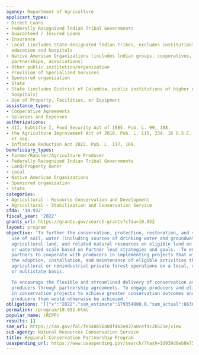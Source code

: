 ```yaml
---
agency: Department of Agriculture
applicant_types:
- Direct Loans
- Federally Recognized lndian Tribal Governments
- Guaranteed / Insured Loans
- Insurance
- Local (includes State-designated lndian Tribes, excludes institutions of higher
  education and hospitals
- Native American Organizations (includes lndian groups, cooperatives, corporations,
  partnerships, associations)
- Other public institution/organization
- Provision of Specialized Services
- Sponsored organization
- State
- State (includes District of Columbia, public institutions of higher education and
  hospitals)
- Use of Property, Facilities, or Equipment
assistance_types:
- Cooperative Agreements
- Salaries and Expenses
authorizations:
- XII, Subtitle I, Food Security Act of 1985. Pub. L. 99, 198.
- the Agriculture Improvement Act of 2018. Pub. L. 115, 334. 16 U.S.C. &sect; 3871
  et seq.
- Inflation Reduction Act 2022. Pub. L. 117, 169.
beneficiary_types:
- Farmer/Rancher/Agriculture Producer
- Federally Recognized Indian Tribal Governments
- Land/Property Owner
- Local
- Native American Organizations
- Sponsored organization
- State
categories:
- Agricultural - Resource Conservation and Development
- Agricultural - Stabilization and Conservation Service
cfda: '10.932'
fiscal_year: '2022'
grants_url: https://grants.gov/search-grants?cfda=10.932
layout: program
objective: 'To further the conservation, protection, restoration, and sustainable
  use of soil, water (including sources of drinking water and groundwater), wildlife,
  agricultural land, and related natural resources on eligible land on a regional
  or watershed scale based on Partner lead strategies and goals.  To encourage eligible
  partners to cooperate with producers in implementing projects that will result in
  the adoption, installation, and maintenance of eligible activities that affect multiple
  agricultural or nonindustrial private forest operations on a local, regional, State,
  or multistate basis.

  To encourage the flexible and streamlined delivery of conservation assistance to
  producers through partnership agreements. To engage producers and eligible partners
  in conservation projects to achieve greater conservation outcomes and benefits for
  producers than would otherwise be achieved.'
obligations: '[{"x":"2022","sam_estimate":179354000.0,"sam_actual":66369000.0,"usa_spending_actual":160585.19},{"x":"2023","sam_estimate":212439000.0,"sam_actual":0.0,"usa_spending_actual":9287622.0},{"x":"2024","sam_estimate":236508000.0,"sam_actual":0.0,"usa_spending_actual":486409.81000000006}]'
permalink: /program/10.932.html
popular_name: (RCPP)
results: []
sam_url: https://sam.gov/fal/fe540656a0df462e837a0cef9c2b521e/view
sub-agency: Natural Resources Conservation Service
title: Regional Conservation Partnership Program
usaspending_url: https://www.usaspending.gov/search/?hash=1d939d0eb8e754d4b352d8e14ae1feaf
---
```

